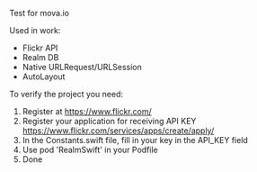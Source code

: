 Test for mova.io

Used in work:
- Flickr API
- Realm DB
- Native URLRequest/URLSession
- AutoLayout

To verify the project you need:
1. Register at https://www.flickr.com/
2. Register your application for receiving API KEY https://www.flickr.com/services/apps/create/apply/
3. In the Constants.swift file, fill in your key in the API_KEY field
4. Use pod 'RealmSwift' in your Podfile
5. Done
